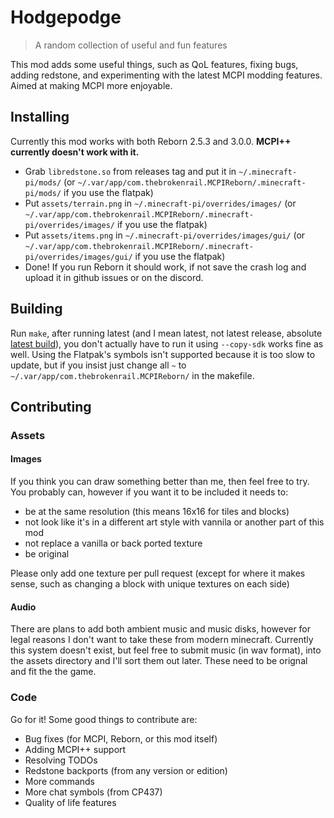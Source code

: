 # Hodgepodge

> A random collection of useful and fun features

This mod adds some useful things, such as QoL features, fixing bugs, adding redstone, and experimenting with the latest MCPI modding features. Aimed at making MCPI more enjoyable.

## Installing

Currently this mod works with both Reborn 2.5.3 and 3.0.0. **MCPI++ currently doesn't work with it.**

- Grab `libredstone.so` from releases tag and put it in `~/.minecraft-pi/mods/` (or `~/.var/app/com.thebrokenrail.MCPIReborn/.minecraft-pi/mods/` if you use the flatpak)
- Put `assets/terrain.png` in `~/.minecraft-pi/overrides/images/` (or `~/.var/app/com.thebrokenrail.MCPIReborn/.minecraft-pi/overrides/images/` if you use the flatpak)
- Put `assets/items.png` in `~/.minecraft-pi/overrides/images/gui/` (or `~/.var/app/com.thebrokenrail.MCPIReborn/.minecraft-pi/overrides/images/gui/` if you use the flatpak)
- Done! If you run Reborn it should work, if not save the crash log and upload it in github issues or on the discord.

## Building

Run `make`, after running latest (and I mean latest, not latest release, absolute [latest build](https://gitea.thebrokenrail.com/minecraft-pi-reborn/minecraft-pi-reborn/actions)), you don't actually have to run it using `--copy-sdk` works fine as well. Using the Flatpak's symbols isn't supported because it is too slow to update, but if you insist just change all `~` to `~/.var/app/com.thebrokenrail.MCPIReborn/` in the makefile.

## Contributing

### Assets

#### Images

If you think you can draw something better than me, then feel free to try. You probably can, however if you want it to be included it needs to:

- be at the same resolution (this means 16x16 for tiles and blocks)
- not look like it's in a different art style with vannila or another part of this mod
- not replace a vanilla or back ported texture
- be original

Please only add one texture per pull request (except for where it makes sense, such as changing a block with unique textures on each side)

#### Audio

There are plans to add both ambient music and music disks, however for legal reasons I don't want to take these from modern minecraft. Currently this system doesn't exist, but feel free to submit music (in wav format), into the assets directory and I'll sort them out later. These need to be orignal and fit the the game.

### Code

Go for it! Some good things to contribute are:

- Bug fixes (for MCPI, Reborn, or this mod itself)
- Adding MCPI++ support
- Resolving TODOs
- Redstone backports (from any version or edition)
- More commands
- More chat symbols (from CP437)
- Quality of life features

